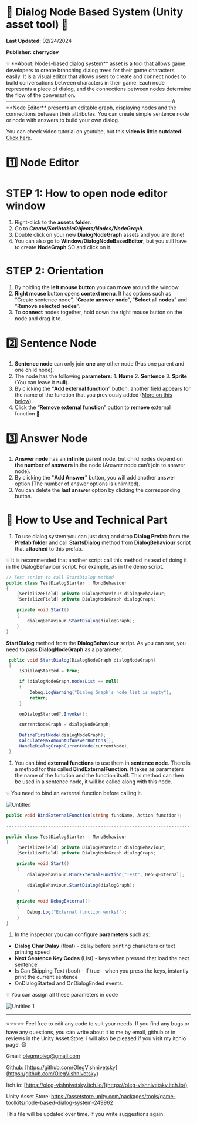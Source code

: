 #  	:speech_balloon: Dialog Node Based System (Unity asset tool) 	:speech_balloon:

**Last Updated:** 02/24/2024 

**Publisher: cherrydev** 

<aside>
💡 **About: Nodes-based dialog system** asset is a tool that 
allows game developers to create branching dialog trees for their game 
characters easily. It is a visual editor that allows users to create and
connect nodes to build conversations between characters in their game. 
Each node represents a piece of dialog, and the connections between 
nodes determine the flow of the conversation.
————————————————————————————————
A **Node Editor** presents an editable graph, displaying 
nodes and the connections between their attributes. You can create 
simple sentence node or node with answers to build your own dialog.

</aside>

You can check video tutorial on youtube, but this **video is little outdated**: [Click here](https://www.youtube.com/watch?v=oFOvop46eic&t=16s&ab_channel=cherrydev).

# 1️⃣ Node Editor

# STEP 1: How to open node editor window

1. Right-click to the **assets folder**.
2. Go to ***Create/ScribtableObjects/Nodes/NodeGraph**.*
3. Double click on your new **DialogNodeGraph** assets and you are done!
4. You can also go to **Window/DialogNodeBasedEditor**, but you still have to create **NodeGraph** SO and click on it.

# STEP 2: Orientation

1. By holding the **left mouse button** you can **move** around the window.
2. **Right mouse** button opens **context menu**. It has options such as “Create sentence node”, “**Create answer node**”, “**Select all nodes**” and “**Remove selected nodes**”.
3. To **connect** nodes together, hold down the right mouse button on the node and drag it to.

# 2️⃣ Sentence Node

1. **Sentence node** can only join **one** any other node (Has one parent and one child node).
2. The node has the following **parameters**: 1. **Name** 2. **Sentence** 3. **Sprite** (You can leave it **null**).
3. By clicking the “**Add external function**” button, another field appears for the name of the function that you previously added ([More on this below](https://www.notion.so/Dialog-Node-Based-System-Unity-asset-tool-5e73a66631b54705a3dc7c82eb841e96?pvs=21)).
4. Click the “**Remove external function**” button to **remove** external function 🙂.

# 3️⃣ Answer Node

1. **Answer node** has an **infinite** parent node, but child nodes depend on **the number of answers** in the node (Answer node can’t join to answer node).
2. By clicking the "**Add Answer**" button, you will add another answer option (The number of answer options is unlimited).
3. You can delete the **last answer** option by clicking the corresponding button.

# 🔧 How to Use and Technical Part

1. To use dialog system you can just drag and drop **Dialog Prefab** from the **Prefab folder** and call **StartsDialog** method from **DialogBehaviour** script that **attached** to this prefab.

💡 It is recommended that another script call this method instead of doing it in the DialogBehaviour script. For example, as in the demo script.

```csharp
// Test script to call StartDialog method
public class TestDialogStarter : MonoBehaviour
{
    [SerializeField] private DialogBehaviour dialogBehaviour;
    [SerializeField] private DialogNodeGraph dialogGraph;

    private void Start()
    {
        dialogBehaviour.StartDialog(dialogGraph);
    }
}
```

**StartDialog** method from the **DialogBehaviour** script. As you can see, you need to pass **DialogNodeGraph** as a parameter.

```csharp
 public void StartDialog(DialogNodeGraph dialogNodeGraph)
 {
     isDialogStarted = true;

     if (dialogNodeGraph.nodesList == null)
     {
         Debug.LogWarning("Dialog Graph's node list is empty");
         return;
     }

     onDialogStarted?.Invoke();

     currentNodeGraph = dialogNodeGraph;

     DefineFirstNode(dialogNodeGraph);
     CalculateMaxAmountOfAnswerButtons();
     HandleDialogGraphCurrentNode(currentNode);
 }
```

1. You can bind **external functions** to use them in **sentence node**. There is a method for this called **BindExternalFunction**. It takes as parameters the name of the function and the function itself. This method can then be used in a sentence node, it will be called along with this node.

💡 You need to bind an external function before calling it.

![Untitled](https://github.com/OlegVishnivetsky/node-based-dialog-system/assets/98222611/ca9faeb7-23c2-4734-8bda-2de7a3417ab6)

```csharp
public void BindExternalFunction(string funcName, Action function);

--------------------------------------------------------------------------------------

public class TestDialogStarter : MonoBehaviour
{
    [SerializeField] private DialogBehaviour dialogBehaviour;
    [SerializeField] private DialogNodeGraph dialogGraph;

    private void Start()
    {
        dialogBehaviour.BindExternalFunction("Test", DebugExternal);

        dialogBehaviour.StartDialog(dialogGraph);
    }

    private void DebugExternal()
    {
        Debug.Log("External function works!");
    }
}
```

1. In the inspector you can configure **parameters** such as:
- **Dialog Char Dalay** (float) - delay before printing characters or text printing speed
- **Next Sentence Key Codes** (List<enum>) - keys when pressed that load the next sentence
- Is Can Skipping Text (bool) - If true - when you press the keys, instantly print the current sentence
- OnDialogStarted and OnDialogEnded events.

💡 You can assign all these parameters in code

![Untitled 1](https://github.com/OlegVishnivetsky/node-based-dialog-system/assets/98222611/7ec4fb1b-3a24-466e-b58c-976738d9eb18)

---

:star::star::star::star::star: Feel free to edit any code to suit your needs. If you find any bugs or have any questions, you can write about it to me by email, github or in reviews in the Unity Asset Store. I will also be pleased if you visit my itchio page.  😄

Gmail: olegmroleg@gmail.com

Github: [https://github.com/OlegVishnivetsky](https://github.com/OlegVishnivetsky)

Itch.io: [https://oleg-vishnivetsky.itch.io/](https://oleg-vishnivetsky.itch.io/)

Unity Asset Store: https://assetstore.unity.com/packages/tools/game-toolkits/node-based-dialog-system-249962

This file will be updated over time. If you write suggestions again.
